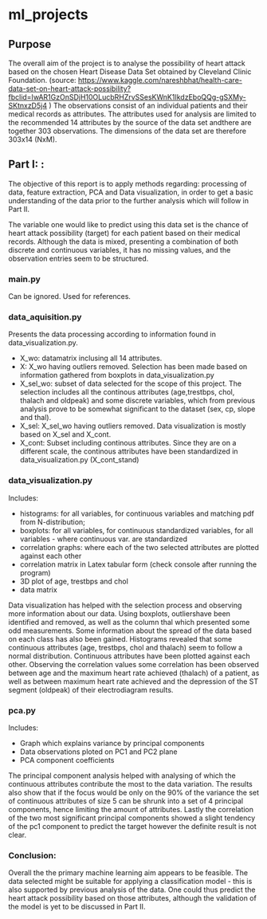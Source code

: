# ml_projects


## Purpose
The overall aim of the project is to analyse the possibility of heart attack based on the chosen Heart  Disease  Data  Set  obtained  by  Cleveland  Clinic Foundation.
(source: https://www.kaggle.com/nareshbhat/health-care-data-set-on-heart-attack-possibility?fbclid=IwAR1GzOnSDjH10OLucbRHZrvSSesKWnK1IkdzEboQQg-gSXMy-SKtnxzD5j4 )
The  observations  consist  of  an  individual  patients  and  their  medical  records  as  attributes.   The attributes used for analysis are limited to the recommended 14 attributes by the source of the data set andthere are together 303 observations.  The dimensions of the data set are therefore 303x14 (NxM).

## Part I: :

The objective of this report is to apply methods regarding: processing of data, feature extraction, PCA and Data visualization, in order to get a basic understanding of the data prior to the further analysis which will follow in Part II. 

The variable one would like to predict using this data set is the chance of heart attack possibility (target) for each patient based on their medical records. Although the data is mixed, presenting a combination of both discrete and continuous variables, it has no missing values, and the observation entries seem to be structured. 

### main.py
Can be ignored. Used for references.

### data_aquisition.py
Presents the data processing according to information found in data_visualization.py. 
* X_wo: datamatrix inclusing all 14 attributes.
* X: X_wo having outliers removed. Selection has been made based on information gathered from boxplots in data_visualization.py
* X_sel_wo: subset of data selected for the scope of this project. The selection includes all the continous attributes (age,trestbps, chol, thalach and oldpeak) and some discrete variables, which from previous analysis prove to be somewhat significant to the dataset (sex, cp, slope and thal). 
* X_sel: X_sel_wo having outliers removed. Data visualization is mostly based on X_sel and X_cont.
* X_cont: Subset including continous attributes. Since they are on a different scale, the continous attributes have been standardized in data_visualization.py (X_cont_stand)

### data_visualization.py
Includes:
* histograms: for all variables, for continuous variables and matching pdf from N-distribution;
* boxplots: for all variables, for continuous standardized variables, for all variables - where continuous var. are standardized
* correlation graphs: where each of the two selected attributes are plotted against each other
* correlation matrix in Latex tabular form (check console after running the program)
* 3D plot of age, trestbps and chol
* data matrix

Data visualization has helped with the selection process and observing more information about our data. Using boxplots, outliershave been identified and removed, as well as the column thal which presented some odd measurements. Some information about the spread of the data based on each class has also been gained. Histograms revealed that some continuous attributes (age, trestbps, chol and thalach) seem to follow a normal distribution. Continuous attributes have been plotted against each other. Observing the correlation values some correlation has been observed between age and the maximum heart rate achieved (thalach) of a patient, as well as between maximum heart rate achieved and the depression of the ST segment (oldpeak) of their electrodiagram results.

### pca.py
Includes:
* Graph which explains variance by principal components
* Data observations ploted on PC1 and PC2 plane
* PCA component coefficients

The principal component analysis helped with analysing of which the continuous attributes contribute the most to the data variation. The results also show that if the focus would be only on the 90% of the variance the set of continuous attributes of size 5 can be shrunk into a set of 4 principal components, hence limiting the amount of attributes. Lastly the correlation of the two most significant principal components showed a slight tendency of the pc1 component to predict the target however the definite result is not clear.

### Conclusion:

Overall the the primary machine learning aim appears to be feasible. The data selected might be suitable for applying a classification model - this is also supported by previous analysis of the data. One could thus predict the heart attack possibility based on those attributes, although the validation of the model is
yet to be discussed in Part II.


